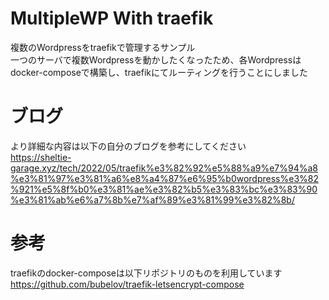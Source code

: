 # MultipleWP With traefik

複数のWordpressをtraefikで管理するサンプル  
一つのサーバで複数Wordpressを動かしたくなったため、各Wordpressはdocker-composeで構築し、traefikにてルーティングを行うことにしました

# ブログ
より詳細な内容は以下の自分のブログを参考にしてください  
https://sheltie-garage.xyz/tech/2022/05/traefik%e3%82%92%e5%88%a9%e7%94%a8%e3%81%97%e3%81%a6%e8%a4%87%e6%95%b0wordpress%e3%82%921%e5%8f%b0%e3%81%ae%e3%82%b5%e3%83%bc%e3%83%90%e3%81%ab%e6%a7%8b%e7%af%89%e3%81%99%e3%82%8b/

# 参考
traefikのdocker-composeは以下リポジトリのものを利用しています  
https://github.com/bubelov/traefik-letsencrypt-compose


